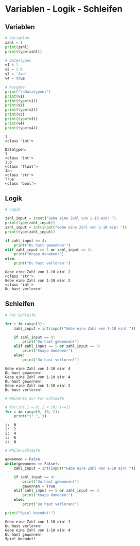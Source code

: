 # Variablen - Logik - Schleifen

## Variablen

```python
# Variablen
zahl = 1
print(zahl)
print(type(zahl))

# Datentypen
v1 = 1
v2 = 1.0
v3 = 'Jan'
v4 = True

# Ausgabe
print("\nDatatypen:")
print(v1)
print(type(v1))
print(v2)
print(type(v2))
print(v3)
print(type(v3))
print(v4)
print(type(v4))
```

    1
    <class 'int'>
    
    Datatypen:
    1
    <class 'int'>
    1.0
    <class 'float'>
    Jan
    <class 'str'>
    True
    <class 'bool'>
    

## Logik


```python
# Logik

zahl_input = input("Gebe eine Zahl von 1-10 ein! ")
print(type(zahl_input))
zahl_input = int(input("Gebe eine Zahl von 1-10 ein! "))
print(type(zahl_input))

if zahl_input == 4:
    print("Du hast gewonnen!")
elif zahl_input == 5 or zahl_input == 3:
    print("Knapp daneben!")
else:
    print("Du hast verloren!")
```

    Gebe eine Zahl von 1-10 ein! 2
    <class 'str'>
    Gebe eine Zahl von 1-10 ein! 2
    <class 'int'>
    Du hast verloren!
    

## Schleifen


```python
# For Schleife

for i in range(3):
    zahl_input = int(input("Gebe eine Zahl von 1-10 ein! "))

    if zahl_input == 4:
        print("Du hast gewonnen!")
    elif zahl_input == 5 or zahl_input == 3:
        print("Knapp daneben!")
    else:
        print("Du hast verloren!")
```

    Gebe eine Zahl von 1-10 ein! 4
    Du hast gewonnen!
    Gebe eine Zahl von 1-10 ein! 4
    Du hast gewonnen!
    Gebe eine Zahl von 1-10 ein! 2
    Du hast verloren!
    


```python
# Weiteres zur For-Schleife

# for(int i = 0; i < 10; i+=2)
for i in range(0, 10, 2):
    print("i: ", i)
```

    i:  0
    i:  2
    i:  4
    i:  6
    i:  8
    


```python
# While-Schleife

gewonnen = False
while(gewonnen == False):
    zahl_input = int(input("Gebe eine Zahl von 1-10 ein! "))

    if zahl_input == 4:
        print("Du hast gewonnen!")
        gewonnen = True
    elif zahl_input == 5 or zahl_input == 3:
        print("Knapp daneben!")
    else:
        print("Du hast verloren!")

print("Spiel beendet!")
```

    Gebe eine Zahl von 1-10 ein! 1
    Du hast verloren!
    Gebe eine Zahl von 1-10 ein! 4
    Du hast gewonnen!
    Spiel beendet!
    
